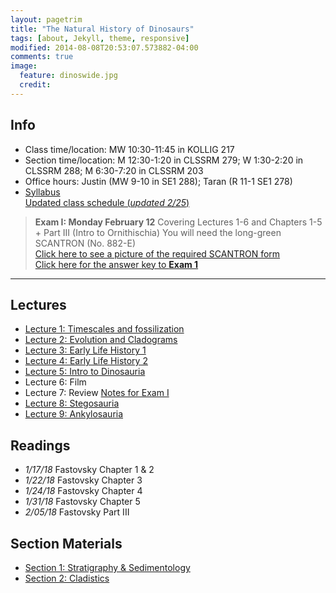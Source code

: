 ```yaml
---
layout: pagetrim
title: "The Natural History of Dinosaurs"
tags: [about, Jekyll, theme, responsive]
modified: 2014-08-08T20:53:07.573882-04:00
comments: true
image:
  feature: dinoswide.jpg
  credit:  
---
```



## Info
* Class time/location: MW 10:30-11:45 in KOLLIG 217
* Section time/location: M 12:30-1:20 in CLSSRM 279; W 1:30-2:20 in CLSSRM 288; M 6:30-7:20 in CLSSRM 203
* Office hours: Justin (MW 9-10 in SE1 288); Taran (R 11-1 SE1 278)
* [Syllabus](http://jdyeakel.github.io/teaching/dinos/Syllabus_spring2018.pdf)   
[Updated class schedule (*updated 2/25*)](http://jdyeakel.github.io/teaching/dinos/updatedsyllabus.pdf)  


> **Exam I: Monday February 12**
> Covering Lectures 1-6 and Chapters 1-5 + Part III (Intro to Ornithischia)
> You will need the long-green SCANTRON (No. 882-E)   
> [Click here to see a picture of the required SCANTRON form](http://jdyeakel.github.io/teaching/dinos/scantron.jpg)      
> [Click here for the answer key to **Exam 1**](http://jdyeakel.github.io/teaching/dinos/nedry.jpg)   

---

## Lectures
* [Lecture 1: Timescales and fossilization](http://jdyeakel.github.io/teaching/dinos/lectures/01_Intro_paleo.pdf)  
* [Lecture 2: Evolution and Cladograms](http://jdyeakel.github.io/teaching/dinos/lectures/02_Evolution.pdf)  
* [Lecture 3: Early Life History 1](http://jdyeakel.github.io/teaching/dinos/lectures/03_EarlyLifeHistory_1.pdf)  
* [Lecture 4: Early Life History 2](http://jdyeakel.github.io/teaching/dinos/lectures/04_EarlyLifeHistory_2.pdf)  
* [Lecture 5: Intro to Dinosauria](http://jdyeakel.github.io/teaching/dinos/lectures/05_Dinosauria.pdf)  
* Lecture 6: Film  
* Lecture 7: Review [Notes for Exam I](http://jdyeakel.github.io/teaching/dinos/Notes_1.pdf)  
* [Lecture 8: Stegosauria](http://jdyeakel.github.io/teaching/dinos/lectures/08_Stegosauria.pdf)  
* [Lecture 9: Ankylosauria](http://jdyeakel.github.io/teaching/dinos/lectures/09_Ankylosauria.pdf)  


## Readings  
* *1/17/18* Fastovsky Chapter 1 & 2  
* *1/22/18* Fastovsky Chapter 3  
* *1/24/18* Fastovsky Chapter 4  
* *1/31/18* Fastovsky Chapter 5  
* *2/05/18* Fastovsky Part III  


## Section Materials
* [Section 1: Stratigraphy & Sedimentology](http://jdyeakel.github.io/teaching/dinos/Section_1_Strat_Section.pdf)  
* [Section 2: Cladistics](http://jdyeakel.github.io/teaching/dinos/Section_2_Cladistics.pdf)  